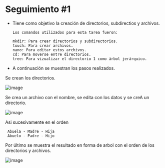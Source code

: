 # Seguimiento #1

- Tiene como objetivo la creación de directorios, subdirectios y archivos.

      Los comandos utilizados para esta tarea fueron:
      
      mkdir: Para crear directorios y subdirectorios.
      touch: Para crear archivos.
      nano: Para editar estos archivos.
      cd: Para moverse entre directorios.
      tree: Para vizualizar el directorio 1 como árbol jerárquico.
      
 - A continuación se muestran los pasos realizados.

Se crean los directorios.

![image](https://user-images.githubusercontent.com/101071837/169680224-830316f1-c976-4c5a-bc9f-00615bacee47.png)

Se crea un archivo con el nombre, se edita con los datos y se creA un directorio.

![image](https://user-images.githubusercontent.com/101071837/169680319-757d27c8-0441-4183-87dd-7127ec1ccffb.png)

Asi sucesivamente en el orden 
     
     Abuela - Madre - Hija
     Abuelo - Padre - Hijo
     
 Por último se muestra el resultado en forma de arbol con el orden de los directorios y archivos.

![image](https://user-images.githubusercontent.com/101071837/169680358-3a9f79c3-5d51-4e7e-b5ae-b35fa5850da7.png)

